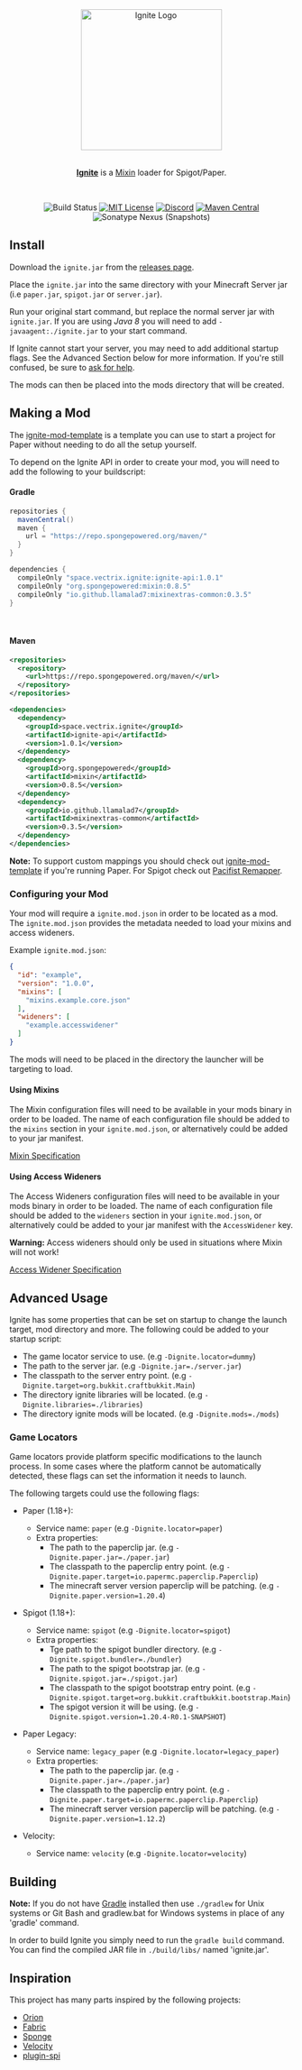 <div align="center">
  <img src="./.github/ignite.png" width="250" height="250" alt="Ignite Logo">
  <br/><br/>
  <p><strong><a href="https://github.com/vectrix-space/ignite">Ignite</a></strong> is a <a href="https://github.com/SpongePowered/Mixin">Mixin</a> loader for Spigot/Paper.</p>
  <br/>
</div>

<div align="center">

![Build Status](https://github.com/vectrix-space/ignite/actions/workflows/build.yml/badge.svg)
[![MIT License](https://img.shields.io/badge/license-MIT-blue)](license.txt)
[![Discord](https://img.shields.io/discord/819522977586348052)](https://discord.gg/rYpaxPFQrj)
[![Maven Central](https://img.shields.io/maven-central/v/space.vectrix.ignite/ignite-api?label=stable)](https://search.maven.org/search?q=g:space.vectrix.ignite%20AND%20a:ignite*)
![Sonatype Nexus (Snapshots)](https://img.shields.io/nexus/s/space.vectrix.ignite/ignite-api?label=dev&server=https%3A%2F%2Fs01.oss.sonatype.org)

</div>

## Install

Download the `ignite.jar` from the [releases page](https://github.com/vectrix-space/ignite/releases/latest).

Place the `ignite.jar` into the same directory with your Minecraft Server jar (i.e `paper.jar`, `spigot.jar` or `server.jar`).

Run your original start command, but replace the normal server jar with `ignite.jar`. If you are using _Java 8_ you will need to 
add `-javaagent:./ignite.jar` to your start command.

If Ignite cannot start your server, you may need to add additional startup flags. See the Advanced Section below for more information.
If you're still confused, be sure to [ask for help](https://discord.gg/rYpaxPFQrj).

The mods can then be placed into the mods directory that will be created.

## Making a Mod

The [ignite-mod-template](https://github.com/vectrix-space/ignite-mod-template) is a template you can use to start a project for Paper without needing to do all the setup yourself.

To depend on the Ignite API in order to create your mod, you will need to add the following to your buildscript:

#### Gradle
```groovy
repositories {
  mavenCentral()
  maven {
    url = "https://repo.spongepowered.org/maven/"
  }
}

dependencies {
  compileOnly "space.vectrix.ignite:ignite-api:1.0.1"
  compileOnly "org.spongepowered:mixin:0.8.5"
  compileOnly "io.github.llamalad7:mixinextras-common:0.3.5"
}
```

<br/>

#### Maven
```xml
<repositories>
  <repository>
    <url>https://repo.spongepowered.org/maven/</url>
  </repository>
</repositories>

<dependencies>
  <dependency>
    <groupId>space.vectrix.ignite</groupId>
    <artifactId>ignite-api</artifactId>
    <version>1.0.1</version>
  </dependency>
  <dependency>
    <groupId>org.spongepowered</groupId>
    <artifactId>mixin</artifactId>
    <version>0.8.5</version>
  </dependency>
  <dependency>
    <groupId>io.github.llamalad7</groupId>
    <artifactId>mixinextras-common</artifactId>
    <version>0.3.5</version>
  </dependency>
</dependencies>
```

**Note:** To support custom mappings you should check out [ignite-mod-template](https://github.com/vectrix-space/ignite-mod-template) 
if you're running Paper. For Spigot check out [Pacifist Remapper](https://github.com/PacifistMC/pacifist-remapper).

### Configuring your Mod

Your mod will require a `ignite.mod.json` in order to be located as a mod. The `ignite.mod.json` provides the metadata needed to load 
your mixins and access wideners.

Example `ignite.mod.json`:
```json
{
  "id": "example",
  "version": "1.0.0",
  "mixins": [
    "mixins.example.core.json"
  ],
  "wideners": [
    "example.accesswidener"
  ]
}
```

The mods will need to be placed in the directory the launcher will be targeting to load.

#### Using Mixins

The Mixin configuration files will need to be available in your mods binary in order to be loaded. The name of each configuration file 
should be added to the `mixins` section in your `ignite.mod.json`, or alternatively could be added to your jar manifest.

[Mixin Specification]

#### Using Access Wideners

The Access Wideners configuration files will need to be available in your mods binary in order to be loaded. The name of each 
configuration file should be added to the `wideners` section in your `ignite.mod.json`, or alternatively could be added to your 
jar manifest with the `AccessWidener` key.

**Warning:** Access wideners should only be used in situations where Mixin will not work!

[Access Widener Specification]

## Advanced Usage

Ignite has some properties that can be set on startup to change the launch target, mod directory and more. The following could be added 
to your startup script:

- The game locator service to use. (e.g `-Dignite.locator=dummy`)
- The path to the server jar. (e.g `-Dignite.jar=./server.jar`)
- The classpath to the server entry point. (e.g `-Dignite.target=org.bukkit.craftbukkit.Main`)
- The directory ignite libraries will be located. (e.g `-Dignite.libraries=./libraries`)
- The directory ignite mods will be located. (e.g `-Dignite.mods=./mods`)

### Game Locators

Game locators provide platform specific modifications to the launch process. In some cases where the platform cannot be automatically 
detected, these flags can set the information it needs to launch.

The following targets could use the following flags:

- Paper (1.18+):
  - Service name: `paper` (e.g `-Dignite.locator=paper`)
  - Extra properties:
    - The path to the paperclip jar. (e.g `-Dignite.paper.jar=./paper.jar`)
    - The classpath to the paperclip entry point. (e.g `-Dignite.paper.target=io.papermc.paperclip.Paperclip`)
    - The minecraft server version paperclip will be patching. (e.g `-Dignite.paper.version=1.20.4`)

- Spigot (1.18+):
  - Service name: `spigot` (e.g `-Dignite.locator=spigot`)
  - Extra properties:
    - Tge path to the spigot bundler directory. (e.g `-Dignite.spigot.bundler=./bundler`)
    - The path to the spigot bootstrap jar. (e.g `-Dignite.spigot.jar=./spigot.jar`)
    - The classpath to the spigot bootstrap entry point. (e.g `-Dignite.spigot.target=org.bukkit.craftbukkit.bootstrap.Main`)
    - The spigot version it will be using. (e.g `-Dignite.spigot.version=1.20.4-R0.1-SNAPSHOT`)

- Paper Legacy:
  - Service name: `legacy_paper` (e.g `-Dignite.locator=legacy_paper`)
  - Extra properties:
    - The path to the paperclip jar. (e.g `-Dignite.paper.jar=./paper.jar`)
    - The classpath to the paperclip entry point. (e.g `-Dignite.paper.target=io.papermc.paperclip.Paperclip`)
    - The minecraft server version paperclip will be patching. (e.g `-Dignite.paper.version=1.12.2`)

- Velocity:
  - Service name: `velocity` (e.g `-Dignite.locator=velocity`)

## Building
__Note:__ If you do not have [Gradle] installed then use `./gradlew` for Unix systems or Git Bash and gradlew.bat for Windows systems in 
place of any 'gradle' command.

In order to build Ignite you simply need to run the `gradle build` command. You can find the compiled JAR file in `./build/libs/` named 
'ignite.jar'.

## Inspiration

This project has many parts inspired by the following projects:

- [Orion]
- [Fabric]
- [Sponge]
- [Velocity]
- [plugin-spi]

[Mixin]: https://github.com/SpongePowered/Mixin
[Access Widener]: https://github.com/FabricMC/access-widener
[Mixin Specification]: https://github.com/SpongePowered/Mixin/wiki/Introduction-to-Mixins---The-Mixin-Environment#mixin-configuration-files
[Access Widener Specification]: https://fabricmc.net/wiki/tutorial:accesswideners

[Gradle]: https://www.gradle.org/
[Orion]: https://github.com/OrionMinecraft/Orion
[Fabric]: https://github.com/FabricMC/fabric-loader
[Sponge]: https://github.com/SpongePowered/Sponge
[Velocity]: https://github.com/VelocityPowered/Velocity
[plugin-spi]: https://github.com/SpongePowered/plugin-spi
